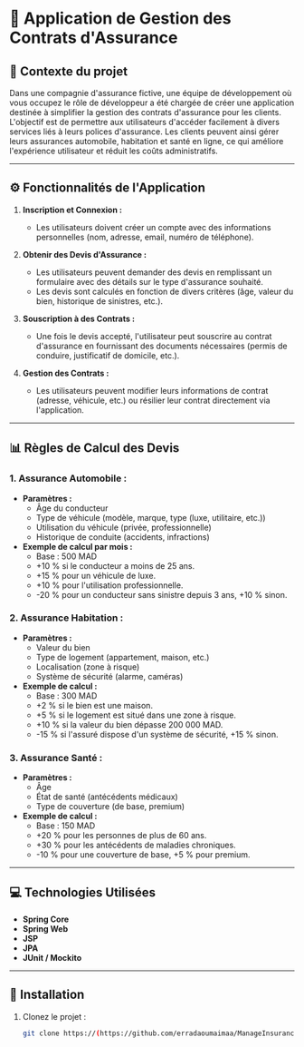 # 🏢 Application de Gestion des Contrats d'Assurance

## 📜 Contexte du projet
Dans une compagnie d'assurance fictive, une équipe de développement où vous occupez le rôle de développeur a été chargée de créer une application destinée à simplifier la gestion des contrats d'assurance pour les clients. L'objectif est de permettre aux utilisateurs d'accéder facilement à divers services liés à leurs polices d'assurance. Les clients peuvent ainsi gérer leurs assurances automobile, habitation et santé en ligne, ce qui améliore l'expérience utilisateur et réduit les coûts administratifs.

---

## ⚙️ Fonctionnalités de l'Application

1. **Inscription et Connexion :**
   - Les utilisateurs doivent créer un compte avec des informations personnelles (nom, adresse, email, numéro de téléphone).

2. **Obtenir des Devis d'Assurance :**
   - Les utilisateurs peuvent demander des devis en remplissant un formulaire avec des détails sur le type d'assurance souhaité.
   - Les devis sont calculés en fonction de divers critères (âge, valeur du bien, historique de sinistres, etc.).

3. **Souscription à des Contrats :**
   - Une fois le devis accepté, l'utilisateur peut souscrire au contrat d'assurance en fournissant des documents nécessaires (permis de conduire, justificatif de domicile, etc.).

4. **Gestion des Contrats :**
   - Les utilisateurs peuvent modifier leurs informations de contrat (adresse, véhicule, etc.) ou résilier leur contrat directement via l'application.

---

## 📊 Règles de Calcul des Devis

### 1. Assurance Automobile :
- **Paramètres :**
  - Âge du conducteur
  - Type de véhicule (modèle, marque, type (luxe, utilitaire, etc.))
  - Utilisation du véhicule (privée, professionnelle)
  - Historique de conduite (accidents, infractions)
- **Exemple de calcul par mois :**
  - Base : 500 MAD
  - +10 % si le conducteur a moins de 25 ans.
  - +15 % pour un véhicule de luxe.
  - +10 % pour l'utilisation professionnelle.
  - -20 % pour un conducteur sans sinistre depuis 3 ans, +10 % sinon.

### 2. Assurance Habitation :
- **Paramètres :**
  - Valeur du bien
  - Type de logement (appartement, maison, etc.)
  - Localisation (zone à risque)
  - Système de sécurité (alarme, caméras)
- **Exemple de calcul :**
  - Base : 300 MAD
  - +2 % si le bien est une maison.
  - +5 % si le logement est situé dans une zone à risque.
  - +10 % si la valeur du bien dépasse 200 000 MAD.
  - -15 % si l'assuré dispose d'un système de sécurité, +15 % sinon.

### 3. Assurance Santé :
- **Paramètres :**
  - Âge
  - État de santé (antécédents médicaux)
  - Type de couverture (de base, premium)
- **Exemple de calcul :**
  - Base : 150 MAD
  - +20 % pour les personnes de plus de 60 ans.
  - +30 % pour les antécédents de maladies chroniques.
  - -10 % pour une couverture de base, +5 % pour premium.

---

## 💻 Technologies Utilisées
- **Spring Core**
- **Spring Web**
- **JSP**
- **JPA**
- **JUnit / Mockito**

---

## 🚀 Installation
1. Clonez le projet :
   ```bash
   git clone https://(https://github.com/erradaoumaimaa/ManageInsurance_)
